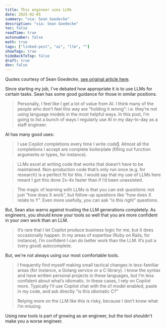 ```yaml
---
title: This engineer uses LLMs
date: 2025-02-05
summary: "via: Sean Goedecke"
description: "via: Sean Goedecke"
toc: false
readTime: true
autonumber: false
math: true
tags: ["linked-post", "ai", "llm", ""]
showTags: true
hideBackToTop: false
draft: true
dev: false
---
```


Quotes courtesy of Sean Goedecke, [see original article here](https://www.seangoedecke.com/how-i-use-llms/?utm_source=pocket_shared).

Since starting my job, I've debated how appropriate it is to use LLMs for certain tasks. Sean has some good guidance for those in similar positions.

>Personally, I feel like I get a lot of value from AI. I think many of the people who don’t feel this way are “holding it wrong”: i.e. they’re not using language models in the most helpful ways. In this post, I’m going to list a bunch of ways I regularly use AI in my day-to-day as a staff engineer.

AI has many good uses:

>I use Copilot completions every time I write code[1](https://www.seangoedecke.com/how-i-use-llms/?utm_source=pocket_shared#fn-1). Almost all the completions I accept are complete boilerplate (filling out function arguments or types, for instance).

>LLMs excel at writing code that works that doesn’t have to be maintained. Non-production code that’s only run once (e.g. for research) is a perfect fit for this. I would say that my use of LLMs here meant I got this done 2x-4x faster than if I’d been unassisted.

>The magic of learning with LLMs is that you can _ask questions_: not just “how does X work”, but follow-up questions like “how does X relate to Y”. Even more usefully, you can ask “is this right” questions.

But, Sean also warns against trusting the LLM generations completely. As engineers, you should know your tools so well that you are more confident in your own work than an LLM.

>It’s rare that I let Copilot produce business logic for me, but it does occasionally happen. In my areas of expertise (Ruby on Rails, for instance), I’m confident I can do better work than the LLM. It’s just a (very good) autocomplete.

But, we're not always using our most comfortable tools.

>I frequently find myself making small tactical changes in less-familiar areas (for instance, a Golang service or a C library). I know the syntax and have written personal projects in these languages, but I’m less confident about what’s idiomatic. In these cases, I rely on Copilot more. Typically I’ll use Copilot chat with the o1 model enabled, paste in my code, and ask directly “is this idiomatic C?”
>
>Relying more on the LLM like this is risky, because I don’t know what I’m missing.

Using new tools is part of growing as an engineer, but the tool shouldn't make you a worse engineer.